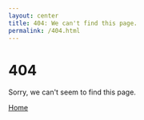 ```yaml
---
layout: center
title: 404: We can't find this page.
permalink: /404.html
---
```


# 404

Sorry, we can't seem to find this page.

<div class="mt3">
  <a href="{{ "/" | relative_url }}" class="button button-blue button-big">Home</a>
</div>
